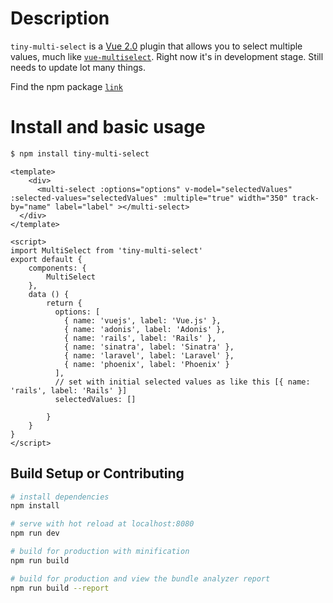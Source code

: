 # Description
`tiny-multi-select` is a [Vue 2.0](https://vuejs.org) plugin that allows you to select multiple values, much like [`vue-multiselect`](https://github.com/shentao/vue-multiselect). Right now it's in development stage. Still needs to update lot many things.


Find the npm package [`link`](https://www.npmjs.com/package/tiny-multi-select)

# Install and basic usage

```sh
$ npm install tiny-multi-select
```

```
<template>
	<div>
	  <multi-select :options="options" v-model="selectedValues" :selected-values="selectedValues" :multiple="true" width="350" track-by="name" label="label" ></multi-select>
  </div>
</template>

<script>
import MultiSelect from 'tiny-multi-select'
export default {
	components: {
		MultiSelect
	},
	data () {
		return {
		  options: [
		    { name: 'vuejs', label: 'Vue.js' },
		    { name: 'adonis', label: 'Adonis' },
		    { name: 'rails', label: 'Rails' },
		    { name: 'sinatra', label: 'Sinatra' },
		    { name: 'laravel', label: 'Laravel' },
		    { name: 'phoenix', label: 'Phoenix' }
		  ],
		  // set with initial selected values as like this [{ name: 'rails', label: 'Rails' }]
		  selectedValues: []

		}
	}
}
</script>
```

## Build Setup or Contributing

``` bash
# install dependencies
npm install

# serve with hot reload at localhost:8080
npm run dev

# build for production with minification
npm run build

# build for production and view the bundle analyzer report
npm run build --report
```


